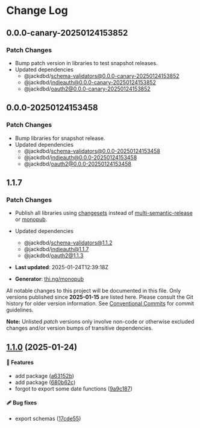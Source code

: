 # Change Log

## 0.0.0-canary-20250124153852

### Patch Changes

- Bump patch version in libraries to test snapshot releases.
- Updated dependencies
  - @jackdbd/schema-validators@0.0.0-canary-20250124153852
  - @jackdbd/indieauth@0.0.0-canary-20250124153852
  - @jackdbd/oauth2@0.0.0-canary-20250124153852

## 0.0.0-20250124153458

### Patch Changes

- Bump libraries for snapshot release.
- Updated dependencies
  - @jackdbd/schema-validators@0.0.0-20250124153458
  - @jackdbd/indieauth@0.0.0-20250124153458
  - @jackdbd/oauth2@0.0.0-20250124153458

## 1.1.7

### Patch Changes

- Publish all libraries using [changesets](https://github.com/changesets/changesets) instead of [multi-semantic-release](https://github.com/qiwi/multi-semantic-release) or [monopub](https://github.com/thi-ng/monopub/).
- Updated dependencies

  - @jackdbd/schema-validators@1.1.2
  - @jackdbd/indieauth@1.1.7
  - @jackdbd/oauth2@1.1.3

- **Last updated**: 2025-01-24T12:39:18Z
- **Generator**: [thi.ng/monopub](https://thi.ng/monopub)

All notable changes to this project will be documented in this file.
Only versions published since **2025-01-15** are listed here.
Please consult the Git history for older version information.
See [Conventional Commits](https://conventionalcommits.org/) for commit guidelines.

**Note:** Unlisted _patch_ versions only involve non-code or otherwise excluded changes
and/or version bumps of transitive dependencies.

## [1.1.0](https://github.com/jackdbd/rapido/tree/@jackdbd/oauth2-tokens@1.1.0) (2025-01-24)

#### 🚀 Features

- add package ([a63152b](https://github.com/jackdbd/rapido/commit/a63152b))
- add package ([680b62c](https://github.com/jackdbd/rapido/commit/680b62c))
- forgot to export some date functions ([9a9c187](https://github.com/jackdbd/rapido/commit/9a9c187))

#### 🩹 Bug fixes

- export schemas ([17cde55](https://github.com/jackdbd/rapido/commit/17cde55))
